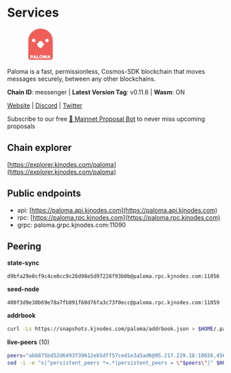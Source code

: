 # Services

<figure><img src="https://raw.githubusercontent.com/kj89/cosmos-images/main/logos/paloma.png" alt=""><figcaption></figcaption></figure>

Paloma is a fast, permissionless, Cosmos-SDK blockchain that  moves messages securely, between any other blockchains.

**Chain ID**: messenger | **Latest Version Tag**: v0.11.6 | **Wasm**: ON

[Website](https://www.palomachain.com) | [Discord](https://discord.gg/tKVFpfdSw4) | [Twitter](https://twitter.com/paloma_chain)



Subscribe to our free [🤖 Mainnet Proposal Bot](https://t.me/kjnodes_proposal_bot) to never miss upcoming proposals


## Chain explorer
[https://explorer.kjnodes.com/paloma](https://explorer.kjnodes.com/paloma)

## Public endpoints

* api: [https://paloma.api.kjnodes.com](https://paloma.api.kjnodes.com)
* rpc: [https://paloma.rpc.kjnodes.com](https://paloma.rpc.kjnodes.com)
* grpc: paloma.grpc.kjnodes.com:11090

## Peering

**state-sync**

```text
d9bfa29e0cf9c4ce0cc9c26d98e5d97228f93b0b@paloma.rpc.kjnodes.com:11056
```

**seed-node**

```text
400f3d9e30b69e78a7fb891f60d76fa3c73f0ecc@paloma.rpc.kjnodes.com:11059
```

**addrbook**
```bash
curl -Ls https://snapshots.kjnodes.com/paloma/addrbook.json > $HOME/.paloma/config/addrbook.json
```

**live-peers** (10)
```bash
peers="ab6875bd52d6493f39612eb5dff57ced1e3a5ad6@95.217.229.18:10656,4569193b58dfc6d9ca9acd4e2bcabf596e5b6b3c@65.21.7.251:10656,317141e329bc214a76ba92201f6818574ebe5323@135.181.114.98:36656,8ed8cddfac504d986a2c6545def0e57b2c6aa5db@65.109.106.172:38656,0bcc8119877ba0c701cd230e35c5477da2657bef@5.78.102.204:26656,471a09da6fafb67bff3aa1f01e00fd1830e53262@136.243.94.138:26656,7eae755c119f538e0dc99f3c37289de628bc9526@209.182.239.169:26656,e4b7cdd48c39c355e9a3480f4f4d5afab8fb0e08@46.0.203.78:26637,99c890c97afc8abfdfeff662d539af5c504a0baf@88.99.67.234:26656,d9bfa29e0cf9c4ce0cc9c26d98e5d97228f93b0b@65.109.88.38:11056"
sed -i -e "s|^persistent_peers *=.*|persistent_peers = \"$peers\"|" $HOME/.paloma/config/config.toml
```
